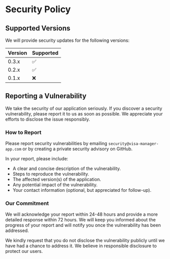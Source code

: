 # Security Policy

## Supported Versions

We will provide security updates for the following versions:

| Version | Supported          |
| ------- | ------------------ |
| 0.3.x   | :white_check_mark: |
| 0.2.x   | :white_check_mark: |
| 0.1.x   | :x:                |

## Reporting a Vulnerability

We take the security of our application seriously. If you discover a security vulnerability, please report it to us as soon as possible. We appreciate your efforts to disclose the issue responsibly.

### How to Report

Please report security vulnerabilities by emailing `security@visa-manager-app.com` or by creating a private security advisory on GitHub.

In your report, please include:

- A clear and concise description of the vulnerability.
- Steps to reproduce the vulnerability.
- The affected version(s) of the application.
- Any potential impact of the vulnerability.
- Your contact information (optional, but appreciated for follow-up).

### Our Commitment

We will acknowledge your report within 24-48 hours and provide a more detailed response within 72 hours. We will keep you informed about the progress of your report and will notify you once the vulnerability has been addressed.

We kindly request that you do not disclose the vulnerability publicly until we have had a chance to address it. We believe in responsible disclosure to protect our users.
